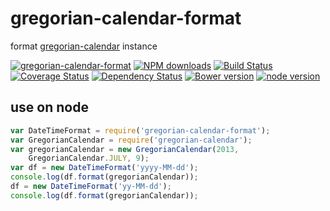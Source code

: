 # gregorian-calendar-format

format [gregorian-calendar](https://github.com/kissyteam/gregorian-calendar) instance

[![gregorian-calendar-format](https://nodei.co/npm/gregorian-calendar-format.png)](https://npmjs.org/package/gregorian-calendar-format)
[![NPM downloads](http://img.shields.io/npm/dm/gregorian-calendar-format.svg)](https://npmjs.org/package/gregorian-calendar-format)
[![Build Status](https://secure.travis-ci.org/kissyteam/gregorian-calendar-format.png?branch=master)](https://travis-ci.org/kissyteam/gregorian-calendar-format)
[![Coverage Status](https://img.shields.io/coveralls/kissyteam/gregorian-calendar-format.svg)](https://coveralls.io/r/kissyteam/gregorian-calendar-format?branch=master)
[![Dependency Status](https://gemnasium.com/kissyteam/gregorian-calendar-format.png)](https://gemnasium.com/kissyteam/gregorian-calendar-format)
[![Bower version](https://badge.fury.io/bo/gregorian-calendar-format.svg)](http://badge.fury.io/bo/gregorian-calendar-format)
[![node version](https://img.shields.io/badge/node.js-%3E=_0.11-green.svg?style=flat-square)](http://nodejs.org/download/)

## use on node

```javascript
var DateTimeFormat = require('gregorian-calendar-format');
var GregorianCalendar = require('gregorian-calendar');
var gregorianCalendar = new GregorianCalendar(2013,
    GregorianCalendar.JULY, 9);
var df = new DateTimeFormat('yyyy-MM-dd');
console.log(df.format(gregorianCalendar));
df = new DateTimeFormat('yy-MM-dd');
console.log(df.format(gregorianCalendar));
```